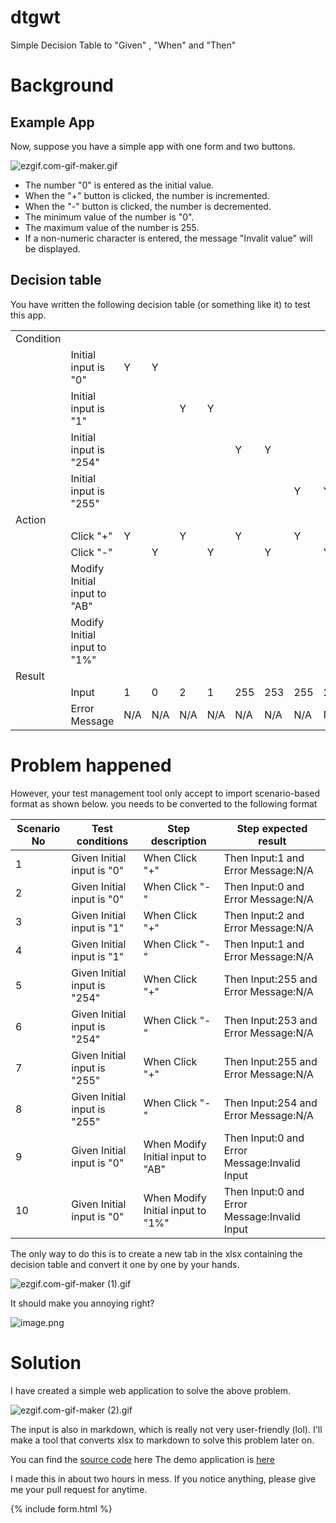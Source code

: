# dtgwt
Simple Decision Table to "Given" , "When" and "Then"
# Background
## Example App
Now, suppose you have a simple app with one form and two buttons.

![ezgif.com-gif-maker.gif](https://qiita-image-store.s3.ap-northeast-1.amazonaws.com/0/1817/dafff458-cd1f-4dab-9802-152242474407.gif)


- The number "0" is entered as the initial value.
- When the "+" button is clicked, the number is incremented.
- When the "-" button is clicked, the number is decremented.
- The minimum value of the number is "0".
- The maximum value of the number is 255.
- If a non-numeric character is entered, the message "Invalit value" will be displayed.

## Decision table
You have written the following decision table (or something like it) to test this app.

|          |                              |     |     |     |     |     |     |     |     |               |               |
|--------- | ---------------------------- | --- | --- | --- | --- | --- | --- | --- | --- | ------------- | ------------- |
|Condition |                              |     |     |     |     |     |     |     |     |               |               |
|          | Initial input is "0"         | Y   | Y   |     |     |     |     |     |     | Y             | Y             |
|          | Initial input is "1"         |     |     | Y   | Y   |     |     |     |     |               |               |
|          | Initial input is "254"       |     |     |     |     | Y   | Y   |     |     |               |               |
|          | Initial input is "255"       |     |     |     |     |     |     | Y   | Y   |               |               |
|Action    |                              |     |     |     |     |     |     |     |     |               |               |
|          | Click "+"                    | Y   |     | Y   |     | Y   |     | Y   |     |               |               |
|          | Click "-"                    |     | Y   |     | Y   |     | Y   |     | Y   |               |               |
|          | Modify Initial input to "AB" |     |     |     |     |     |     |     |     | Y             |               |
|          | Modify Initial input to "1%" |     |     |     |     |     |     |     |     |               | Y             |
|Result    |                              |     |     |     |     |     |     |     |     |               |               |
|          | Input                        | 1   | 0   | 2   | 1   | 255 | 253 | 255 | 254 | 0             | 0             |
|          | Error Message                | N/A | N/A | N/A | N/A | N/A | N/A | N/A | N/A | Invalid Input | Invalid Input |

# Problem happened 
However, your test management tool only accept to import scenario-based format as shown below.
you needs to be converted to the following format

|Scenario No|Test conditions|Step description|Step expected result|
|---|---|---|---|
|1|Given Initial input is "0"|When Click "+"|Then Input:1 and Error Message:N/A|
|2|Given Initial input is "0"|When Click "-"|Then Input:0 and Error Message:N/A|
|3|Given Initial input is "1"|When Click "+"|Then Input:2 and Error Message:N/A|
|4|Given Initial input is "1"|When Click "-"|Then Input:1 and Error Message:N/A|
|5|Given Initial input is "254"|When Click "+"|Then Input:255 and Error Message:N/A|
|6|Given Initial input is "254"|When Click "-"|Then Input:253 and Error Message:N/A|
|7|Given Initial input is "255"|When Click "+"|Then Input:255 and Error Message:N/A|
|8|Given Initial input is "255"|When Click "-"|Then Input:254 and Error Message:N/A|',
|9|Given Initial input is "0"|When Modify Initial input to "AB"|Then Input:0 and Error Message:Invalid Input|
|10|Given Initial input is "0"|When Modify Initial input to "1%"|Then Input:0 and Error Message:Invalid Input|

The only way to do this is to create a new tab in the xlsx containing the decision table and convert it one by one by your hands.

![ezgif.com-gif-maker (1).gif](https://qiita-image-store.s3.ap-northeast-1.amazonaws.com/0/1817/0c908a26-a7ca-1417-8551-0c5639cef28b.gif)

It should make you annoying right?

![image.png](https://qiita-image-store.s3.ap-northeast-1.amazonaws.com/0/1817/e26a0298-2717-8d27-d360-6381b3ab0b7f.png)

# Solution
I have created a simple web application to solve the above problem.

![ezgif.com-gif-maker (2).gif](https://qiita-image-store.s3.ap-northeast-1.amazonaws.com/0/1817/83740374-2f20-a984-f193-40164c090c3d.gif)

The input is also in markdown, which is really not very user-friendly (lol).
 I'll make a tool that converts xlsx to markdown to solve this problem later on.
 
 You can find the [source code](https://github.com/freddiefujiwara/dtgwt) here
The demo application is
[here](https://freddiefujiwara.com/dtgwt/#inputscript)

I made this in about two hours in  mess.
If you notice anything, please give me your pull request for anytime.
 

{% include form.html %}
